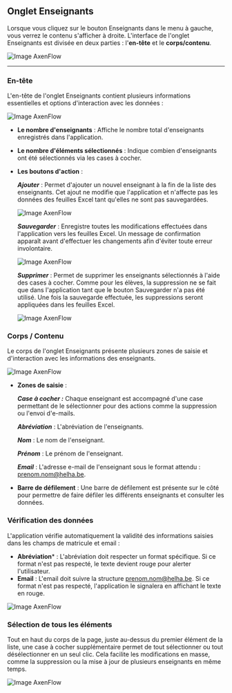 ## **Onglet Enseignants**

Lorsque vous cliquez sur le bouton Enseignants dans le menu à gauche, vous verrez le contenu s'afficher à droite. L'interface de l'onglet Enseignants est divisée en deux parties : l'**en-tête** et le **corps/contenu**.

![Image AxenFlow](Image\058.png)

---

### **En-tête**

L'en-tête de l'onglet Enseignants contient plusieurs informations essentielles et options d'interaction avec les données :

![Image AxenFlow](Image\059.png)

- **Le nombre d'enseignants** : Affiche le nombre total d'enseignants enregistrés dans l'application.
- **Le nombre d'éléments sélectionnés** : Indique combien d'enseignants ont été sélectionnés via les cases à cocher.
- **Les boutons d'action** :

  ***Ajouter*** : Permet d'ajouter un nouvel enseignant à la fin de la liste des enseignants. Cet ajout ne modifie que l'application et n'affecte pas les données des feuilles Excel tant qu'elles ne sont pas sauvegardées.

  ![Image AxenFlow](Image\060.png)

  ***Sauvegarder*** : Enregistre toutes les modifications effectuées dans l'application vers les feuilles Excel. Un message de confirmation apparaît avant d'effectuer les changements afin d'éviter toute erreur involontaire.

  ![Image AxenFlow](Image\061.png)

  ***Supprimer*** : Permet de supprimer les enseignants sélectionnés à l'aide des cases à cocher. Comme pour les élèves, la suppression ne se fait que dans l'application tant que le bouton Sauvegarder n'a pas été utilisé. Une fois la sauvegarde effectuée, les suppressions seront appliquées dans les feuilles Excel.

  ![Image AxenFlow](Image\062.png)



### **Corps / Contenu**

Le corps de l'onglet Enseignants présente plusieurs zones de saisie et d'interaction avec les informations des enseignants.

![Image AxenFlow](Image\063.png)

- **Zones de saisie** :

  ***Case à cocher :*** Chaque enseignant est accompagné d'une case permettant de le sélectionner pour des actions comme la suppression ou l'envoi d'e-mails.

  ***Abréviation*** : L'abréviation de l'enseignants.

  ***Nom*** : Le nom de l'enseignant.

  ***Prénom*** : Le prénom de l'enseignant.

  ***Email*** : L'adresse e-mail de l'enseignant sous le format attendu : [prenom.nom@helha.be](mailto:prenom.nom@helha.be).

- **Barre de défilement** : Une barre de défilement est présente sur le côté pour permettre de faire défiler les différents enseignants et consulter les données.

### **Vérification des données**

L'application vérifie automatiquement la validité des informations saisies dans les champs de matricule et email :

- **Abréviation*** : L'abréviation doit respecter un format spécifique. Si ce format n'est pas respecté, le texte devient rouge pour alerter l'utilisateur.
- **Email** : L'email doit suivre la structure [prenom.nom@helha.be](mailto:prenom.nom@helha.be). Si ce format n'est pas respecté, l'application le signalera en affichant le texte en rouge.

![Image AxenFlow](Image\064.png)

### **Sélection de tous les éléments**

Tout en haut du corps de la page, juste au-dessus du premier élément de la liste, une case à cocher supplémentaire permet de tout sélectionner ou tout désélectionner en un seul clic. Cela facilite les modifications en masse, comme la suppression ou la mise à jour de plusieurs enseignants en même temps.

![Image AxenFlow](Image\065.png)